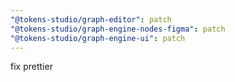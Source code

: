 ```yaml
---
"@tokens-studio/graph-editor": patch
"@tokens-studio/graph-engine-nodes-figma": patch
"@tokens-studio/graph-engine-ui": patch
---
```


fix prettier
